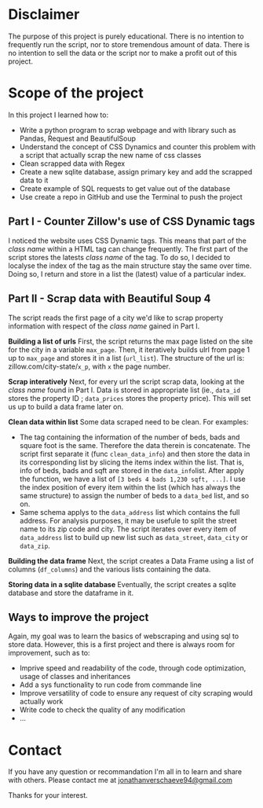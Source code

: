 # Disclaimer
The purpose of this project is purely educational.
There is no intention to frequently run the script, nor to store tremendous amount of data. There is no intention to sell the data or the script nor to make a profit out of this project.


# Scope of the project
In this project I learned how to:
* Write a python program to scrap webpage and with library such as Pandas, Request and BeautifulSoup
* Understand the concept of CSS Dynamics and counter this problem with a script that actually scrap the new name of css classes
* Clean scrapped data with Regex
* Create a new sqlite database, assign primary key and add the scrapped data to it
* Create example of SQL requests to get value out of the database
* Use create a repo in GitHub and use the Terminal to push the project



## Part I - Counter Zillow's use of CSS Dynamic tags
I noticed the website uses CSS Dynamic tags. This means that part of the _class name_ within a HTML tag can change frequently.
The first part of the script stores the latests _class name_ of the tag. To do so, I decided to localyse the index of the tag as the main structure stay the same over time. Doing so, I return and store in a list the (latest) value of a particular index.


## Part II - Scrap data with Beautiful Soup 4
The script reads the first page of a city we'd like to scrap property information with respect of the _class name_ gained in Part I. 

**Building a list of urls**
First, the script returns the max page listed on the site for the city in a variable `max_page`.
Then, it iteratively builds ulrl from page 1 up to `max_page` and stores it in a list (`url_list`). 
The structure of the url is: zillow.com/city-state/`x_p`, with `x` the page number.


**Scrap interatively**
Next, for every url the script scrap data, looking at the _class name_ found in Part I. Data is stored in appropriate list (ie., `data_id` stores the property ID ; `data_prices` stores the property price). This will set us up to build a data frame later on.


**Clean data within list**
Some data scraped need to be clean. For examples:
* The tag containing the information of the number of beds, bads and square foot is the same. Therefore the data therein is concatenate. The script first separate it (func `clean_data_info`) and then store the data in its corresponding list by slicing the items index within the list. That is, info of beds, bads and sqft are stored in the `data_info`list. After apply the function, we have a list of `[3 beds 4 bads 1,230 sqft, ...]`. I use the index position of every item within the list (which has always the same structure) to assign the number of beds to a `data_bed` list, and so on.
* Same schema applys to the `data_address` list which contains the full address. For analysis purposes, it may be usefule to split the street name to its zip code and city. The script iterates over every item of `data_address` list to build up new list such as `data_street`, `data_city` or `data_zip`.


**Building the data frame**
Next, the script creates a Data Frame using a list of columns (`df_columns`) and the various lists containing the data.


**Storing data in a sqlite database**
Eventually, the script creates a sqlite database and store the dataframe in it.



## Ways to improve the project
Again, my goal was to learn the basics of webscraping and using sql to store data.
However, this is a first project and there is always room for improvement, such as to:
* Imprive speed and readability of the code, through code optimization, usage of classes and inheritances
* Add a sys functionality to run code from commande line
* Improve versatility of code to ensure any request of city scraping would actually work
* Write code to check the quality of any modification
* ...


# Contact
If you have any question or recommandation I'm all in to learn and share with others.
Please contact me at jonathanverschaeve94@gmail.com

Thanks for your interest.



